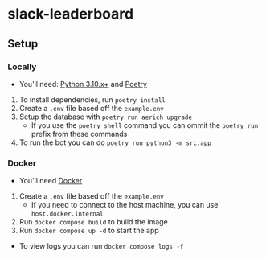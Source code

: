 # slack-leaderboard

## Setup
### Locally
- You'll need: [Python 3.10.x+](https://python.org) and [Poetry](https://python-poetry.org)
1. To install dependencies, run `poetry install`
2. Create a `.env` file based off the `example.env`
3. Setup the database with `poetry run aerich upgrade`
   - If you use the `poetry shell` command you can ommit the `poetry run` prefix from these commands
4. To run the bot you can do `poetry run python3 -m src.app`

### Docker
- You'll need [Docker](https://docker.com/)
1. Create a `.env` file based off the `example.env`
   - If you need to connect to the host machine, you can use `host.docker.internal`
2. Run `docker compose build` to build the image
3. Run `docker compose up -d` to start the app
- To view logs you can run `docker compose logs -f`
